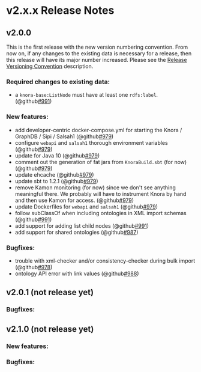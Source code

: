 # v2.x.x Release Notes


## v2.0.0

This is the first release with the new version numbering convention. From now on, if any changes
to the existing data is necessary for a release, then this release will have its major number increased.
Please see the [Release Versioning Convention](https://github.com/dhlab-basel/Knora#release-versioning-convention)
description.

### Required changes to existing data:

- a `knora-base:ListNode` must have at least one `rdfs:label`. (@github[#991](#990))

### New features:

- add developer-centric docker-compose.yml for starting the Knora / GraphDB / Sipi / Salsah1 (@github[#979](#979))
- configure `webapi` and `salsah1` thorough environment variables (@github[#979](#979))
- update for Java 10 (@github[#979](#979))
- comment out the generation of fat jars from `KnoraBuild.sbt` (for now) (@github[#979](#979))
- update ehcache (@github[#979](#979))
- update sbt to 1.2.1 (@github[#979](#979))
- remove Kamon monitoring (for now) since we don't see anything meaningful there. We probably will have to instrument Knora by hand and then use Kamon for access. (@github[#979](#979))
- update Dockerfiles for `webapi` and `salsah1` (@github[#979](#979))
- follow subClassOf when including ontologies in XML import schemas (@github[#991](#991))
- add support for adding list child nodes (@github[#991](#990))
- add support for shared ontologies (@github[#987](#987))

### Bugfixes:

- trouble with xml-checker and/or consistency-checker during bulk import (@github[#978](#978))
- ontology API error with link values (@github[#988](#988))

## v2.0.1 (not release yet)

### Bugfixes:

## v2.1.0 (not release yet)

### New features:

### Bugfixes: